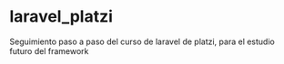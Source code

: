 # laravel_platzi
Seguimiento paso a paso del curso de laravel de platzi, para el estudio futuro del framework
